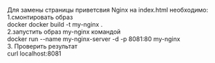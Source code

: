 Для замены страницы приветсвия Nginx на index.html необходимо:<br> 
1.смонтировать образ <br> 
 docker docker build -t my-nginx .<br> 
2.запустить образ my-nginx командой<br> 
 docker run --name my-nginx-server -d -p 8081:80 my-nginx<br> 
3. Проверить результат<br> 
curl localhost:8081 <br> 
